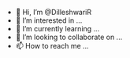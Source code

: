 - 👋 Hi, I’m @DilleshwariR
- 👀 I’m interested in ...
- 🌱 I’m currently learning ...
- 💞️ I’m looking to collaborate on ...
- 📫 How to reach me ...

<!---
DilleshwariR/DilleshwariR is a ✨ special ✨ repository because its `README.md` (this file) appears on your GitHub profile.
You can click the Preview link to take a look at your changes.
--->
